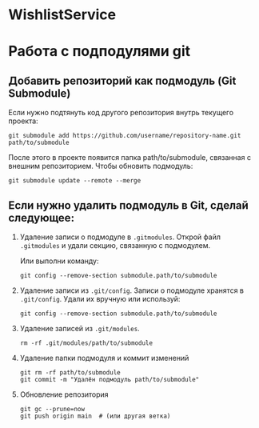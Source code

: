# WishlistService

# Работа с подподулями git

## Добавить репозиторий как подмодуль (Git Submodule)
Если нужно подтянуть код другого репозитория внутрь текущего проекта:

```shell
git submodule add https://github.com/username/repository-name.git path/to/submodule
```

После этого в проекте появится папка path/to/submodule, связанная с внешним репозиторием.
Чтобы обновить подмодуль:
```shell
git submodule update --remote --merge
```
## Если нужно удалить подмодуль в Git, сделай следующее:

1. Удаление записи о подмодуле в `.gitmodules`. Открой файл `.gitmodules` и удали секцию, связанную с подмодулем.

    Или выполни команду:
    ```shell
    git config --remove-section submodule.path/to/submodule
    ```

2. Удаление записи из `.git/config`. Записи о подмодуле хранятся в `.git/config`. Удали их вручную или используй:

    ```shell
    git config --remove-section submodule.path/to/submodule
    ```

3. Удаление записей из `.git/modules`. 

    ```shell
    rm -rf .git/modules/path/to/submodule
    ```
4. Удаление папки подмодуля и коммит изменений

    ```shell
    git rm -rf path/to/submodule
    git commit -m "Удалён подмодуль path/to/submodule"
    ```

5. Обновление репозитория
    ```shell
    git gc --prune=now
    git push origin main  # (или другая ветка)
    ```
